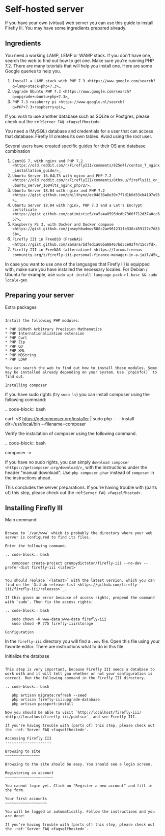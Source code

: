 # Self-hosted server

If you have your own (virtual) web server you can use this guide to install Firefly III. You may have some ingredients prepared already.

Ingredients
-----------
You need a working LAMP, LEMP or WAMP stack. If you don't have one, search the web to find out how to get one. Make sure you're running PHP 7.2. There are many tutorials that will help you install one. Here are some Google queries to help you.

1. `Install a LAMP stack with PHP 7.3 <https://www.google.com/search?q=lamp+stack+php+7.3>`_
2. `Upgrade Ubuntu PHP 7.3 <https://www.google.com/search?q=upgrade+ubuntu+php+7.3>`_
3. `PHP 7.3 raspberry pi <https://www.google.nl/search?q=PHP+7.3+raspberry+pi>`_

If you wish to use another database such as SQLite or Postgres, please check out the :ref:`Server FAQ <faqselfhosted>`.

You need a (MySQL) database and credentials for a user that can access that database. Firefly III creates its own tables. Avoid using the root user.

Several users have created specific guides for their OS and database combination

1. `CentOS 7, with nginx and PHP 7.2 <https://old.reddit.com/r/FireflyIII/comments/825n4l/centos_7_nginx_installation_guide/>`_
2. `Ubuntu Server 16.04LTS with nginx and PHP 7.2 <https://old.reddit.com/r/FireflyIII/comments/8thxuu/fireflyiii_on_ubuntu_server_1604lts_nginx_php72/>`_
3. `Ubuntu Server 18.04 with nginx and PHP 7.2 <https://gist.github.com/philthynz/ec04833a8e39c7f7d1b0d33cb4197a95>`_
4. `Ubuntu Server 18.04 with nginx, PHP 7.3 and a Let's Encrypt certificate <https://gist.github.com/optimistic5/ca5a4a8593dcdb7360f712d37a0cc657>`_
5. `Raspberry Pi 3, with Docker and Docker compose <https://gist.github.com/josephbadow/588c2ae961231fe338c459127c7d835b>`_
6. `Firefly III in FreeBSD (FreeNAS) <https://gist.github.com/Zamana/bdfed1a06ba08467bd3ce92f4715c7fd>`_
7. `Firefly III in FreeNAS (alternative) <https://forum.freenas-community.org/t/firefly-iii-personal-finance-manager-in-a-jail/45>`_

In case you want to use one of the languages that Firefly III is equipped with, make sure you have installed the necessary locales. For Debian / Ubuntu for example, use `sudo apt install language-pack-nl-base && sudo locale-gen`.


Preparing your server
---------------------

Extra packages
~~~~~~~~~~~~~~

Install the following PHP modules:

* PHP BCMath Arbitrary Precision Mathematics
* PHP Internationalization extension
* PHP Curl
* PHP Zip
* PHP GD
* PHP XML
* PHP MBString
* PHP LDAP

You can search the web to find out how to install these modules. Some may be installed already depending on your system. Use `phpinfo()` to find out.

Installing composer
~~~~~~~~~~~~~~~~~~~

If you have sudo rights (try `sudo ls`) you can install composer using the following command:

.. code-block:: bash

   curl -sS https://getcomposer.org/installer | sudo php -- --install-dir=/usr/local/bin --filename=composer

Verify the installation of composer using the following command.

.. code-block:: bash

   composer -v

If you have no sudo rights, you can simply `download composer <https://getcomposer.org/download/>`_ with the instructions under the header "manual download". Use `php composer.phar` instead of `composer` in the instructions ahead.

This concludes the server preparations. If you're having trouble with (parts of) this step, please check out the :ref:`Server FAQ <faqselfhosted>`.

Installing Firefly III
----------------------

Main command
~~~~~~~~~~~~

Browse to `/var/www` which is probably the directory where your web server is configured to find its files.

Enter the following command. 

.. code-block:: bash

   composer create-project grumpydictator/firefly-iii --no-dev --prefer-dist firefly-iii <latest>


You should replace `<latest>` with the latest version, which you can find on the `Github release list <https://github.com/firefly-iii/firefly-iii/releases>`_.

If this gives an error because of access rights, prepend the command with `sudo`. Then fix the access rights:

.. code-block:: bash
   
   sudo chown -R www-data:www-data firefly-iii
   sudo chmod -R 775 firefly-iii/storage

Configuration
~~~~~~~~~~~~~

In the `firefly-iii` directory you will find a `.env` file. Open this file using your favorite editor. There are instructions what to do in this file.

Initialize the database
~~~~~~~~~~~~~~~~~~~~~~~

This step is very important, because Firefly III needs a database to work with and it will tell you whether or not your configuration is correct. Run the following command in the Firefly III directory.

.. code-block:: bash
   
   php artisan migrate:refresh --seed
   php artisan firefly-iii:upgrade-database
   php artisan passport:install

Now you should be able to visit `http://localhost/firefly-iii/ <http://localhost/firefly-iii/public>`_ and see Firefly III.

If you're having trouble with (parts of) this step, please check out the :ref:`Server FAQ <faqselfhosted>`.

Accessing Firefly III
---------------------

Browsing to site
~~~~~~~~~~~~~~~~

Browsing to the site should be easy. You should see a login screen.

Registering an account
~~~~~~~~~~~~~~~~~~~~~~

You cannot login yet. Click on "Register a new account" and fill in the form.

Your first accounts
~~~~~~~~~~~~~~~~~~~

You will be logged in automatically. Follow the instructions and you are done!

If you're having trouble with (parts of) this step, please check out the :ref:`Server FAQ <faqselfhosted>`.
